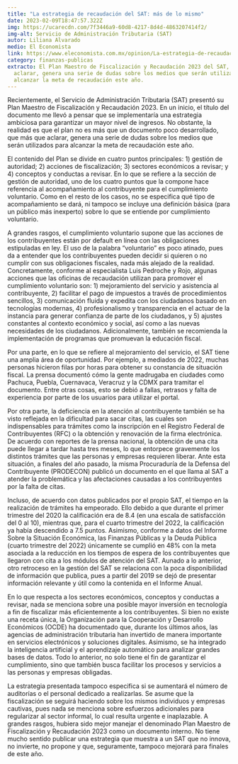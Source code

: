 ```yaml
---
title: "La estrategia de recaudación del SAT: más de lo mismo"
date: 2023-02-09T18:47:57.322Z
img: https://ucarecdn.com/7f3446a9-60d8-4217-8d4d-4863207414f2/
img-alt: Servicio de Administración Tributaria (SAT)
autor: Liliana Alvarado
medio: El Economista
link: https://www.eleconomista.com.mx/opinion/La-estrategia-de-recaudacion-del-SAT-mas-de-lo-mismo-20230208-0090.html
category: finanzas-publicas
extracto: El Plan Maestro de Fiscalización y Recaudación 2023 del SAT, más que
  aclarar, genera una serie de dudas sobre los medios que serán utilizados para
  alcanzar la meta de recaudación este año.
---
```

Recientemente, el Servicio de Administración Tributaria (SAT) presentó su Plan Maestro de Fiscalización y Recaudación 2023. En un inicio, el título del documento me llevó a pensar que se implementaría una estrategia ambiciosa para garantizar un mayor nivel de ingresos. No obstante, la realidad es que el plan no es más que un documento poco desarrollado, que más que aclarar, genera una serie de dudas sobre los medios que serán utilizados para alcanzar la meta de recaudación este año.

El contenido del Plan se divide en cuatro puntos principales: 1) gestión de autoridad; 2) acciones de fiscalización; 3) sectores económicos a revisar; y 4) conceptos y conductas a revisar. En lo que se refiere a la sección de gestión de autoridad, uno de los cuatro puntos que la compone hace referencia al acompañamiento al contribuyente para el cumplimiento voluntario. Como en el resto de los casos, no se especifica qué tipo de acompañamiento se dará, ni tampoco se incluye una definición básica (para un público más inexperto) sobre lo que se entiende por cumplimiento voluntario.

A grandes rasgos, el cumplimiento voluntario supone que las acciones de los contribuyentes están por default en línea con las obligaciones estipuladas en ley. El uso de la palabra “voluntario” es poco atinado, pues da a entender que los contribuyentes pueden decidir si quieren o no cumplir con sus obligaciones fiscales, nada más alejado de la realidad. Concretamente, conforme al especialista Luis Pedroche y Rojo, algunas acciones que las oficinas de recaudación utilizan para promover el cumplimiento voluntario son: 1) mejoramiento del servicio y asistencia al contribuyente, 2) facilitar el pago de impuestos a través de procedimientos sencillos, 3) comunicación fluida y expedita con los ciudadanos basado en tecnologías modernas, 4) profesionalismo y transparencia en el actuar de la instancia para generar confianza de parte de los ciudadanos, y 5) ajustes constantes al contexto económico y social, así como a las nuevas necesidades de los ciudadanos. Adicionalmente, también se recomienda la implementación de programas que promuevan la educación fiscal.

Por una parte, en lo que se refiere al mejoramiento del servicio, el SAT tiene una amplia área de oportunidad. Por ejemplo, a mediados de 2022, muchas personas hicieron filas por horas para obtener su constancia de situación fiscal. La prensa documentó cómo la gente madrugaba en ciudades como Pachuca, Puebla, Cuernavaca, Veracruz y la CDMX para tramitar el documento. Entre otras cosas, esto se debió a fallas, retrasos y falta de experiencia por parte de los usuarios para utilizar el portal.

Por otra parte, la deficiencia en la atención al contribuyente también se ha visto reflejada en la dificultad para sacar citas, las cuales son indispensables para trámites como la inscripción en el Registro Federal de Contribuyentes (RFC) o la obtención y renovación de la firma electrónica. De acuerdo con reportes de la prensa nacional, la obtención de una cita puede llegar a tardar hasta tres meses, lo que entorpece gravemente los distintos trámites que las personas y empresas requieren liberar. Ante esta situación, a finales del año pasado, la misma Procuraduría de la Defensa del Contribuyente (PRODECON) publicó un documento en el que llama al SAT a atender la problemática y las afectaciones causadas a los contribuyentes por la falta de citas.

Incluso, de acuerdo con datos publicados por el propio SAT, el tiempo en la realización de trámites ha empeorado. Ello debido a que durante el primer trimestre del 2020 la calificación era de 8.4 (en una escala de satisfacción del 0 al 10), mientras que, para el cuarto trimestre del 2022, la calificación ya había descendido a 7.5 puntos. Asimismo, conforme a datos del Informe Sobre la Situación Económica, las Finanzas Públicas y la Deuda Pública (cuarto trimestre del 2022) únicamente se cumplió en 48% con la meta asociada a la reducción en los tiempos de espera de los contribuyentes que llegaron con cita a los módulos de atención del SAT. Aunado a lo anterior, otro retroceso en la gestión del SAT se relaciona con la poca disponibilidad de información que publica, pues a partir del 2019 se dejó de presentar información relevante y útil como la contenida en el Informe Anual.

En lo que respecta a los sectores económicos, conceptos y conductas a revisar, nada se menciona sobre una posible mayor inversión en tecnología a fin de fiscalizar más eficientemente a los contribuyentes. Si bien no existe una receta única, la Organización para la Cooperación y Desarrollo Económicos (OCDE) ha documentado que, durante los últimos años, las agencias de administración tributaria han invertido de manera importante en servicios electrónicos y soluciones digitales. Asimismo, se ha integrado la inteligencia artificial y el aprendizaje automático para analizar grandes bases de datos. Todo lo anterior, no solo tiene el fin de garantizar el cumplimiento, sino que también busca facilitar los procesos y servicios a las personas y empresas obligadas.

La estrategia presentada tampoco especifica si se aumentará el número de auditorías o el personal dedicado a realizarlas. Se asume que la fiscalización se seguirá haciendo sobre los mismos individuos y empresas cautivas, pues nada se menciona sobre esfuerzos adicionales para regularizar al sector informal, lo cual resulta urgente e inaplazable. A grandes rasgos, hubiera sido mejor manejar el denominado Plan Maestro de Fiscalización y Recaudación 2023 como un documento interno. No tiene mucho sentido publicar una estrategia que muestra a un SAT que no innova, no invierte, no propone y que, seguramente, tampoco mejorará para finales de este año.